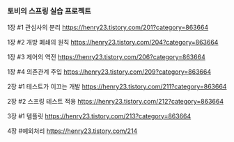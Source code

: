 ### 토비의 스프링 실습 프로젝트

1장 #1 관심사의 분리
https://henry23.tistory.com/201?category=863664

1장 #2 개방 폐쇄의 원칙
https://henry23.tistory.com/204?category=863664

1장 #3 제어의 역전
https://henry23.tistory.com/206?category=863664

1장 #4 의존관계 주입
https://henry23.tistory.com/209?category=863664

2장 #1 테스트가 이끄는 개발
https://henry23.tistory.com/211?category=863664

2장 #2 스프링 테스트 적용
https://henry23.tistory.com/212?category=863664

3장 #1 템플릿
https://henry23.tistory.com/213?category=863664

4장 #예외처리
https://henry23.tistory.com/214
